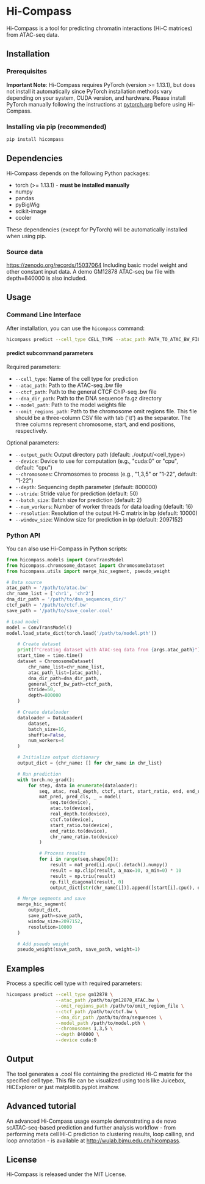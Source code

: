 # Hi-Compass

Hi-Compass is a tool for predicting chromatin interactions (Hi-C matrices) from ATAC-seq data.

## Installation

### Prerequisites

**Important Note**: Hi-Compass requires PyTorch (version >= 1.13.1), but does not install it automatically since PyTorch installation methods vary depending on your system, CUDA version, and hardware. Please install PyTorch manually following the instructions at [pytorch.org](https://pytorch.org/get-started/locally/) before using Hi-Compass.

### Installing via pip (recommended)

```bash
pip install hicompass
```

## Dependencies

Hi-Compass depends on the following Python packages:

- torch (>= 1.13.1) - **must be installed manually**
- numpy
- pandas
- pyBigWig
- scikit-image
- cooler

These dependencies (except for PyTorch) will be automatically installed when using pip.

### Source data 
https://zenodo.org/records/15037064
Including basic model weight and other constant input data. A demo GM12878 ATAC-seq bw file with depth=840000 is also included.

## Usage

### Command Line Interface

After installation, you can use the `hicompass` command:

```bash
hicompass predict --cell_type CELL_TYPE --atac_path PATH_TO_ATAC_BW_FILE --ctcf_path PATH_TO_CTCF_BW_FILE --dna_dir_path PATH_TO_DNA_DIR --omit_regions_path OMIT_REGIONS_PATH --model_path PATH_TO_MODEL
```

#### predict subcommand parameters

Required parameters:
- `--cell_type`: Name of the cell type for prediction
- `--atac_path`: Path to the ATAC-seq .bw file
- `--ctcf_path`: Path to the general CTCF ChIP-seq .bw file
- `--dna_dir_path`: Path to the DNA sequence fa.gz directory
- `--model_path`: Path to the model weights file
- `--omit_regions_path`: Path to the chromosome omit regions file. This file should be a three-column CSV file with tab ('\t') as the separator. The three columns represent chromosome, start, and end positions, respectively.

Optional parameters:
- `--output_path`: Output directory path (default: ./output/<cell_type>)
- `--device`: Device to use for computation (e.g., "cuda:0" or "cpu", default: "cpu")
- `--chromosomes`: Chromosomes to process (e.g., "1,3,5" or "1-22", default: "1-22")
- `--depth`: Sequencing depth parameter (default: 800000)
- `--stride`: Stride value for prediction (default: 50)
- `--batch_size`: Batch size for prediction (default: 2)
- `--num_workers`: Number of worker threads for data loading (default: 16)
- `--resolution`: Resolution of the output Hi-C matrix in bp (default: 10000)
- `--window_size`: Window size for prediction in bp (default: 2097152)

### Python API

You can also use Hi-Compass in Python scripts:

```python
from hicompass.models import ConvTransModel
from hicompass.chromosome_dataset import ChromosomeDataset
from hicompass.utils import merge_hic_segment, pseudo_weight

# Data source
atac_path = '/path/to/atac.bw'
chr_name_list = ['chr1', 'chr2']
dna_dir_path = '/path/to/dna_sequences_dir/'
ctcf_path = '/path/to/ctcf.bw'
save_path = '/path/to/save_cooler.cool'

# Load model
model = ConvTransModel()
model.load_state_dict(torch.load('/path/to/model.pth'))

    # Create dataset
    print(f"Creating dataset with ATAC-seq data from {args.atac_path}")
    start_time = time.time()
    dataset = ChromosomeDataset(
        chr_name_list=chr_name_list,
        atac_path_list=[atac_path],
        dna_dir_path=dna_dir_path,
        general_ctcf_bw_path=ctcf_path,
        stride=50,
        depth=800000
    )

    # Create dataloader
    dataloader = DataLoader(
        dataset,
        batch_size=16,
        shuffle=False,
        num_workers=4
    )

    # Initialize output dictionary
    output_dict = {chr_name: [] for chr_name in chr_list}

    # Run prediction
    with torch.no_grad():
        for step, data in enumerate(dataloader):
            seq, atac, real_depth, ctcf, start, start_ratio, end, end_ratio, chr_name, chr_name_ratio = data
            mat_pred, pred_cls, _ = model(
                seq.to(device),
                atac.to(device),
                real_depth.to(device),
                ctcf.to(device),
                start_ratio.to(device),
                end_ratio.to(device),
                chr_name_ratio.to(device)
            )

            # Process results
            for i in range(seq.shape[0]):
                result = mat_pred[i].cpu().detach().numpy()
                result = np.clip(result, a_max=10, a_min=0) * 10
                result = np.triu(result)
                np.fill_diagonal(result, 0)
                output_dict[str(chr_name[i])].append([start[i].cpu(), end[i].cpu(), result])

    # Merge segments and save
    merge_hic_segment(
        output_dict,
        save_path=save_path,
        window_size=2097152,
        resolution=10000
    )

    # Add pseudo weight
    pseudo_weight(save_path, save_path, weight=1)
```

## Examples

Process a specific cell type with required parameters:

```bash
hicompass predict --cell_type gm12878 \
                  --atac_path /path/to/gm12878_ATAC.bw \
                  --omit_regions_path /path/to/omit_region_file \
                  --ctcf_path /path/to/ctcf.bw \
                  --dna_dir_path /path/to/dna/sequences \
                  --model_path /path/to/model.pth \
                  --chromosomes 1,3,5 \
                  --depth 840000 \
                  --device cuda:0
```

## Output

The tool generates a .cool file containing the predicted Hi-C matrix for the specified cell type.
This file can be visualized using tools like Juicebox, HiCExplorer or just matplotlib.pyplot.imshow.

## Advanced tutorial

An advanced Hi-Compass usage example demonstrating a de novo scATAC-seq-based prediction and further analysis workflow - from performing meta cell Hi-C prediction to clustering results, loop calling, and loop annotation - is available at http://wulab.bjmu.edu.cn/hicompass. 

## License

Hi-Compass is released under the MIT License.
